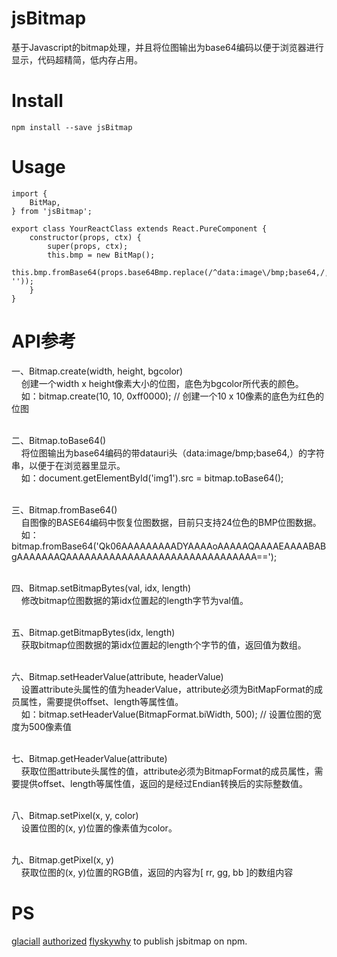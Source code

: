 jsBitmap
========

基于Javascript的bitmap处理，并且将位图输出为base64编码以便于浏览器进行显示，代码超精简，低内存占用。

Install
========
```shell
npm install --save jsBitmap
```

Usage
========
```
import {
    BitMap,
} from 'jsBitmap';

export class YourReactClass extends React.PureComponent {
    constructor(props, ctx) {
        super(props, ctx);
        this.bmp = new BitMap();
        this.bmp.fromBase64(props.base64Bmp.replace(/^data:image\/bmp;base64,/, ''));
    }
}
```

API参考
========
一、Bitmap.create(width, height, bgcolor)<br/>
&nbsp;&nbsp;&nbsp;&nbsp;创建一个width x height像素大小的位图，底色为bgcolor所代表的颜色。<br/>
&nbsp;&nbsp;&nbsp;&nbsp;如：bitmap.create(10, 10, 0xff0000);   // 创建一个10 x 10像素的底色为红色的位图<br/><br/>

二、Bitmap.toBase64()<br/>
&nbsp;&nbsp;&nbsp;&nbsp;将位图输出为base64编码的带datauri头（data:image/bmp;base64,）的字符串，以便于在浏览器里显示。<br/>
&nbsp;&nbsp;&nbsp;&nbsp;如：document.getElementById('img1').src = bitmap.toBase64();<br/><br/>

三、Bitmap.fromBase64()<br/>
&nbsp;&nbsp;&nbsp;&nbsp;自图像的BASE64编码中恢复位图数据，目前只支持24位色的BMP位图数据。<br/>
&nbsp;&nbsp;&nbsp;&nbsp;如：bitmap.fromBase64('Qk06AAAAAAAAADYAAAAoAAAAAQAAAAEAAAABABgAAAAAAAQAAAAAAAAAAAAAAAAAAAAAAAAAAAAAAA==');<br/><br/>

四、Bitmap.setBitmapBytes(val, idx, length)<br/>
&nbsp;&nbsp;&nbsp;&nbsp;修改bitmap位图数据的第idx位置起的length字节为val值。<br/><br/>

五、Bitmap.getBitmapBytes(idx, length)<br/>
&nbsp;&nbsp;&nbsp;&nbsp;获取bitmap位图数据的第idx位置起的length个字节的值，返回值为数组。<br/><br/>

六、Bitmap.setHeaderValue(attribute, headerValue)<br/>
&nbsp;&nbsp;&nbsp;&nbsp;设置attribute头属性的值为headerValue，attribute必须为BitMapFormat的成员属性，需要提供offset、length等属性值。<br/>
&nbsp;&nbsp;&nbsp;&nbsp;如：bitmap.setHeaderValue(BitmapFormat.biWidth, 500);    // 设置位图的宽度为500像素值<br/><br/>

七、Bitmap.getHeaderValue(attribute)<br/>
&nbsp;&nbsp;&nbsp;&nbsp;获取位图attribute头属性的值，attribute必须为BitmapFormat的成员属性，需要提供offset、length等属性值，返回的是经过Endian转换后的实际整数值。<br/><br/>

八、Bitmap.setPixel(x, y, color)<br/>
&nbsp;&nbsp;&nbsp;&nbsp;设置位图的(x, y)位置的像素值为color。<br/><br/>

九、Bitmap.getPixel(x, y)<br/>
&nbsp;&nbsp;&nbsp;&nbsp;获取位图的(x, y)位置的RGB值，返回的内容为[ rr, gg, bb ]的数组内容<br/>


PS
========
[glaciall](https://github.com/glaciall) [authorized](https://github.com/glaciall/jsBitmap/pull/2#issuecomment-566343119) [flyskywhy](https://github.com/flyskywhy) to publish jsbitmap on npm.
